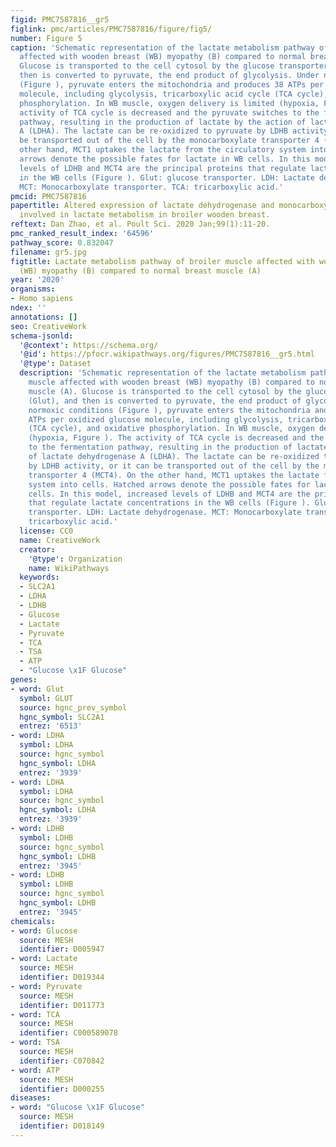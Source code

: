 ```yaml
---
figid: PMC7587816__gr5
figlink: pmc/articles/PMC7587816/figure/fig5/
number: Figure 5
caption: 'Schematic representation of the lactate metabolism pathway of broiler muscle
  affected with wooden breast (WB) myopathy (B) compared to normal breast muscle (A).
  Glucose is transported to the cell cytosol by the glucose transporter (Glut), and
  then is converted to pyruvate, the end product of glycolysis. Under normoxic conditions
  (Figure ), pyruvate enters the mitochondria and produces 38 ATPs per oxidized glucose
  molecule, including glycolysis, tricarboxylic acid cycle (TCA cycle), and oxidative
  phosphorylation. In WB muscle, oxygen delivery is limited (hypoxia, Figure ). The
  activity of TCA cycle is decreased and the pyruvate switches to the fermentation
  pathway, resulting in the production of lactate by the action of lactate dehydrogenase
  A (LDHA). The lactate can be re-oxidized to pyruvate by LDHB activity, or it can
  be transported out of the cell by the monocarboxylate transporter 4 (MCT4). On the
  other hand, MCT1 uptakes the lactate from the circulatory system into cells. Hatched
  arrows denote the possible fates for lactate in WB cells. In this model, increased
  levels of LDHB and MCT4 are the principal proteins that regulate lactate concentrations
  in the WB cells (Figure ). Glut: glucose transporter. LDH: Lactate dehydrogenase.
  MCT: Monocarboxylate transporter. TCA: tricarboxylic acid.'
pmcid: PMC7587816
papertitle: Altered expression of lactate dehydrogenase and monocarboxylate transporter
  involved in lactate metabolism in broiler wooden breast.
reftext: Dan Zhao, et al. Poult Sci. 2020 Jan;99(1):11-20.
pmc_ranked_result_index: '64596'
pathway_score: 0.832047
filename: gr5.jpg
figtitle: Lactate metabolism pathway of broiler muscle affected with wooden breast
  (WB) myopathy (B) compared to normal breast muscle (A)
year: '2020'
organisms:
- Homo sapiens
ndex: ''
annotations: []
seo: CreativeWork
schema-jsonld:
  '@context': https://schema.org/
  '@id': https://pfocr.wikipathways.org/figures/PMC7587816__gr5.html
  '@type': Dataset
  description: 'Schematic representation of the lactate metabolism pathway of broiler
    muscle affected with wooden breast (WB) myopathy (B) compared to normal breast
    muscle (A). Glucose is transported to the cell cytosol by the glucose transporter
    (Glut), and then is converted to pyruvate, the end product of glycolysis. Under
    normoxic conditions (Figure ), pyruvate enters the mitochondria and produces 38
    ATPs per oxidized glucose molecule, including glycolysis, tricarboxylic acid cycle
    (TCA cycle), and oxidative phosphorylation. In WB muscle, oxygen delivery is limited
    (hypoxia, Figure ). The activity of TCA cycle is decreased and the pyruvate switches
    to the fermentation pathway, resulting in the production of lactate by the action
    of lactate dehydrogenase A (LDHA). The lactate can be re-oxidized to pyruvate
    by LDHB activity, or it can be transported out of the cell by the monocarboxylate
    transporter 4 (MCT4). On the other hand, MCT1 uptakes the lactate from the circulatory
    system into cells. Hatched arrows denote the possible fates for lactate in WB
    cells. In this model, increased levels of LDHB and MCT4 are the principal proteins
    that regulate lactate concentrations in the WB cells (Figure ). Glut: glucose
    transporter. LDH: Lactate dehydrogenase. MCT: Monocarboxylate transporter. TCA:
    tricarboxylic acid.'
  license: CC0
  name: CreativeWork
  creator:
    '@type': Organization
    name: WikiPathways
  keywords:
  - SLC2A1
  - LDHA
  - LDHB
  - Glucose
  - Lactate
  - Pyruvate
  - TCA
  - TSA
  - ATP
  - "Glucose \x1F Glucose"
genes:
- word: Glut
  symbol: GLUT
  source: hgnc_prev_symbol
  hgnc_symbol: SLC2A1
  entrez: '6513'
- word: LDHA
  symbol: LDHA
  source: hgnc_symbol
  hgnc_symbol: LDHA
  entrez: '3939'
- word: LDHA
  symbol: LDHA
  source: hgnc_symbol
  hgnc_symbol: LDHA
  entrez: '3939'
- word: LDHB
  symbol: LDHB
  source: hgnc_symbol
  hgnc_symbol: LDHB
  entrez: '3945'
- word: LDHB
  symbol: LDHB
  source: hgnc_symbol
  hgnc_symbol: LDHB
  entrez: '3945'
chemicals:
- word: Glucose
  source: MESH
  identifier: D005947
- word: Lactate
  source: MESH
  identifier: D019344
- word: Pyruvate
  source: MESH
  identifier: D011773
- word: TCA
  source: MESH
  identifier: C000589078
- word: TSA
  source: MESH
  identifier: C070842
- word: ATP
  source: MESH
  identifier: D000255
diseases:
- word: "Glucose \x1F Glucose"
  source: MESH
  identifier: D018149
---
```

